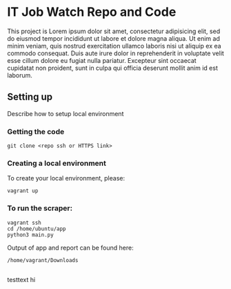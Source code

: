 # IT Job Watch Repo and Code

This project is Lorem ipsum dolor sit amet, consectetur adipisicing elit, sed do eiusmod tempor incididunt ut labore et dolore magna aliqua. Ut enim ad minim veniam, quis nostrud exercitation ullamco laboris nisi ut aliquip ex ea commodo consequat. Duis aute irure dolor in reprehenderit in voluptate velit esse cillum dolore eu fugiat nulla pariatur. Excepteur sint occaecat cupidatat non proident, sunt in culpa qui officia deserunt mollit anim id est laborum.


## Setting up
Describe how to setup local environment

### Getting the code
```
git clone <repo ssh or HTTPS link>
```

### Creating a local environment
To create your local environment, please:
```
vagrant up
```

<!-- To see the website with your changes, go to:
```
development.local
``` -->

### To run the scraper:
```
vagrant ssh
cd /home/ubuntu/app
python3 main.py
```

Output of app and report can be found here:
```
/home/vagrant/Downloads
```

##
testtext
hi
